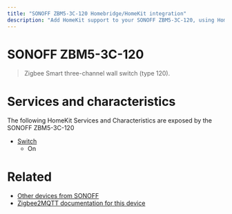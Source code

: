 ```yaml
---
title: "SONOFF ZBM5-3C-120 Homebridge/HomeKit integration"
description: "Add HomeKit support to your SONOFF ZBM5-3C-120, using Homebridge, Zigbee2MQTT and homebridge-z2m."
---
```

<!---
This file has been GENERATED using src/docgen/docgen.ts
DO NOT EDIT THIS FILE MANUALLY!
-->
# SONOFF ZBM5-3C-120
> Zigbee Smart three-channel wall switch (type 120).


# Services and characteristics
The following HomeKit Services and Characteristics are exposed by
the SONOFF ZBM5-3C-120

* [Switch](../../switch.md)
  * On


# Related
* [Other devices from SONOFF](../index.md#sonoff)
* [Zigbee2MQTT documentation for this device](https://www.zigbee2mqtt.io/devices/ZBM5-3C-120.html)